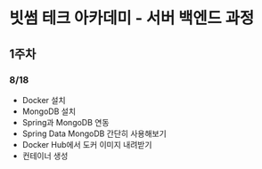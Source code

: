 # 빗썸 테크 아카데미 - 서버 백엔드 과정

## 1주차
### 8/18
* Docker 설치
* MongoDB 설치
* Spring과 MongoDB 연동
* Spring Data MongoDB 간단히 사용해보기
* Docker Hub에서 도커 이미지 내려받기
* 컨테이너 생성

